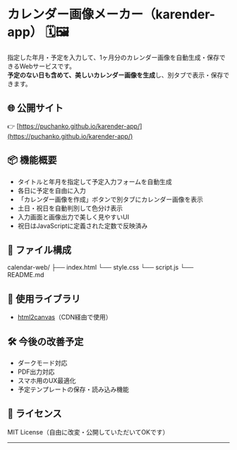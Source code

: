 # カレンダー画像メーカー（karender-app） 🗓️🖼️

指定した年月・予定を入力して、1ヶ月分のカレンダー画像を自動生成・保存できるWebサービスです。  
**予定のない日も含めて、美しいカレンダー画像を生成**し、別タブで表示・保存できます。

## 🌐 公開サイト

👉 [https://puchanko.github.io/karender-app/](https://puchanko.github.io/karender-app/)  

## 📦 機能概要

- タイトルと年月を指定して予定入力フォームを自動生成
- 各日に予定を自由に入力
- 「カレンダー画像を作成」ボタンで別タブにカレンダー画像を表示
- 土日・祝日を自動判別して色分け表示
- 入力画面と画像出力で美しく見やすいUI
- 祝日はJavaScriptに定義された定数で反映済み

## 📁 ファイル構成

calendar-web/
├── index.html
└── style.css
└── script.js
└── README.md

## 📸 使用ライブラリ

- [html2canvas](https://html2canvas.hertzen.com/)（CDN経由で使用）

## 🛠️ 今後の改善予定

- ダークモード対応
- PDF出力対応
- スマホ用のUX最適化
- 予定テンプレートの保存・読み込み機能

## 📄 ライセンス

MIT License（自由に改変・公開していただいてOKです）

---

